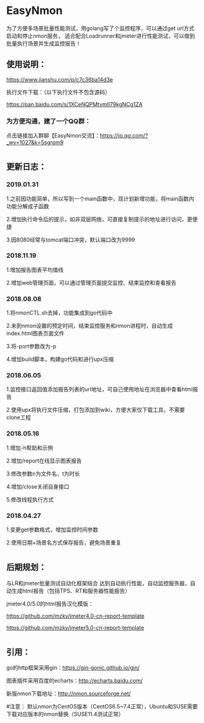 # EasyNmon

为了方便多场景批量性能测试，用golang写了个监控程序，可以通过get url方式启动和停止nmon服务，
适合配合Loadrunner和jmeter进行性能测试，可以做到批量执行场景并生成监控报告！

## 使用说明：

https://www.jianshu.com/p/c7c36ba14d3e

执行文件下载：（以下执行文件不包含源码）

https://pan.baidu.com/s/1XCeNQPMtymlI79kgNCg1ZA


### 为方便沟通，建了一个QQ群：
点击链接加入群聊【EasyNmon交流】：https://jq.qq.com/?_wv=1027&k=5sgrpm9



#
## 更新日志：
### 2019.01.31

1.之前因功能简单，所以写到一个main函数中，现计划新增功能，将main函数内功能分解成子函数

2.增加执行命令后的提示，如非双层网络，可直接复制提示的地址进行访问，更便捷

3.因8080经常与tomcat端口冲突，默认端口改为9999


### 2018.11.19

1.增加报告图表平均值线

2.增加web管理页面，可以通过管理页面提交监控、结束监控和查看报告


### 2018.08.08

1.将nmonCTL.sh去掉，功能集成到go代码中

2.未到nmon设置的预定时间，结束监控服务和nmon进程时，自动生成index.html图表页面文件

3.将-port参数改为-p

4.增加build脚本，构建go代码和进行upx压缩


### 2018.06.05

1.监控接口返回值添加报告列表的url地址，可自己使用地址在浏览器中查看html报告

2.使用upx将执行文件压缩，打包添加到wiki，方便大家仅下载工具，不需要clone工程


### 2018.05.16

1.增加-h帮助和示例

2.增加/report在线显示图表报告

3.修改参数n为文件名，t为时长

4.增加/close关闭自身接口

5.修改线程执行方式


### 2018.04.27

1.变更get参数格式，增加监控时间参数

2.使用日期+场景名方式保存报告，避免场景重复


#
## 后期规划：

与LR和jmeter批量测试自动化框架结合 达到自动执行性能，自动监控服务器，自动生成html报告（包括TPS、RT和服务器性能报告）


jmeter4.0/5.0的html报告汉化模版：

https://github.com/mzky/jmeter4.0-cn-report-template

https://github.com/mzky/jmeter5.0-cn-report-template



#
## 引用：

go的http框架采用gin：https://gin-gonic.github.io/gin/

图表插件采用百度的echarts：http://echarts.baidu.com/

新版nmon下载地址：http://nmon.sourceforge.net/

#注意： 默认nmon为CentOS版本（CentOS6.5~7.4正常），Ubuntu和SUSE需要下载对应版本的nmon替换（SUSE11.4测试正常）


